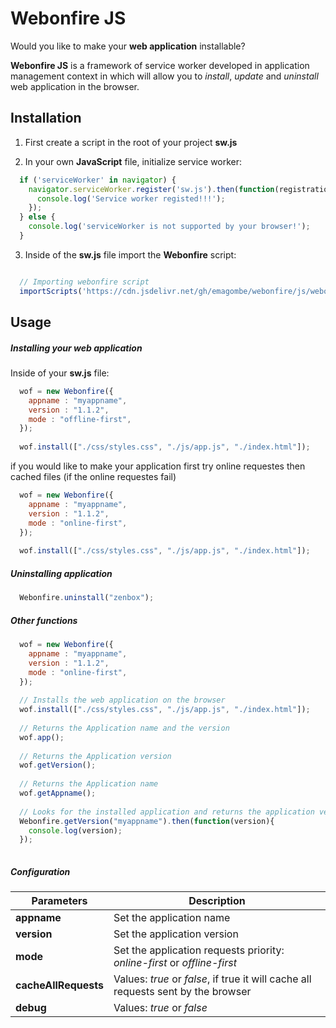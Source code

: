# Webonfire JS

Would you like to make your **web application** installable?

**Webonfire JS** is a framework of service worker developed in application management context in which will allow you to *install*, *update* and *uninstall* web application in the browser.


## Installation

1. First create a script in the root of your project **sw.js**

2. In your own **JavaScript** file, initialize service worker:

``` Javascript
  if ('serviceWorker' in navigator) {
    navigator.serviceWorker.register('sw.js').then(function(registration){
      console.log('Service worker registed!!!');
    });
  } else {
    console.log('serviceWorker is not supported by your browser!');
  }
```

3. Inside of the **sw.js** file import the **Webonfire** script:


``` Javascript

  // Importing webonfire script
  importScripts('https://cdn.jsdelivr.net/gh/emagombe/webonfire/js/webonfire.min.js');

```

## Usage

##### Installing your web application

Inside of your **sw.js** file:
``` Javascript
  wof = new Webonfire({
    appname : "myappname",
    version : "1.1.2",
    mode : "offline-first",
  });
  
  wof.install(["./css/styles.css", "./js/app.js", "./index.html"]);
```
if you would like to make your application first try online requestes then cached files (if the online requestes fail)

``` Javascript
  wof = new Webonfire({
    appname : "myappname",
    version : "1.1.2",
    mode : "online-first",
  });
  
  wof.install(["./css/styles.css", "./js/app.js", "./index.html"]);
```

##### Uninstalling application

``` Javascript
  Webonfire.uninstall("zenbox");
```

##### Other functions


``` Javascript
  wof = new Webonfire({
    appname : "myappname",
    version : "1.1.2",
    mode : "online-first",
  });
  
  // Installs the web application on the browser
  wof.install(["./css/styles.css", "./js/app.js", "./index.html"]);
  
  // Returns the Application name and the version
  wof.app();
  
  // Returns the Application version
  wof.getVersion();
  
  // Returns the Application name
  wof.getAppname();
  
  // Looks for the installed application and returns the application version
  Webonfire.getVersion("myappname").then(function(version){
    console.log(version);
  });
  
```

##### Configuration

Parameters | Description
------------ | -------------
**appname** | Set the application name
**version** | Set the application version
**mode** | Set the application requests priority: *online-first* or *offline-first*
**cacheAllRequests** | Values: *true* or *false*, if true it will cache all requests sent by the browser
**debug** | Values: *true* or *false*

